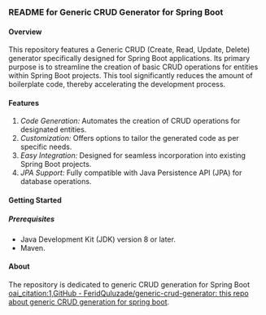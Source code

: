 ### README for Generic CRUD Generator for Spring Boot

#### Overview
This repository features a Generic CRUD (Create, Read, Update, Delete) generator specifically designed for Spring Boot applications. Its primary purpose is to streamline the creation of basic CRUD operations for entities within Spring Boot projects. This tool significantly reduces the amount of boilerplate code, thereby accelerating the development process.

#### Features
1. *Code Generation:* Automates the creation of CRUD operations for designated entities.
2. *Customization:* Offers options to tailor the generated code as per specific needs.
3. *Easy Integration:* Designed for seamless incorporation into existing Spring Boot projects.
4. *JPA Support:* Fully compatible with Java Persistence API (JPA) for database operations.

#### Getting Started
##### Prerequisites
- Java Development Kit (JDK) version 8 or later.
- Maven.

#### About
The repository is dedicated to generic CRUD generation for Spring Boot [oai_citation:1,GitHub - FeridQuluzade/generic-crud-generator: this repo about generic CRUD generation for spring boot](https://github.com/FeridQuluzade/generic-crud-generator).
